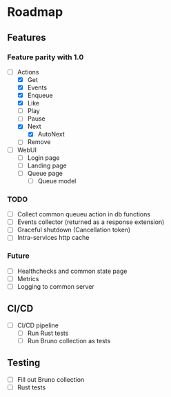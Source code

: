 # Roadmap

## Features

### Feature parity with 1.0

- [ ] Actions
  - [x] Get
  - [x] Events
  - [x] Enqueue
  - [x] Like
  - [ ] Play
  - [ ] Pause
  - [x] Next
    - [x] AutoNext
  - [ ] Remove
- [ ] WebUI
  - [ ] Login page
  - [ ] Landing page
  - [ ] Queue page
    - [ ] Queue model

### TODO

- [ ] Collect common queueu action in db functions
- [ ] Events collector (returned as a response extension)
- [ ] Graceful shutdown (Cancellation token)
- [ ] Intra-services http cache

### Future

- [ ] Healthchecks and common state page
- [ ] Metrics
- [ ] Logging to common server

## CI/CD

- [ ] CI/CD pipeline
  - [ ] Run Rust tests
  - [ ] Run Bruno collection as tests

## Testing

- [ ] Fill out Bruno collection
- [ ] Rust tests